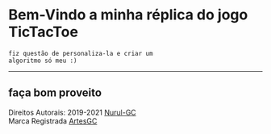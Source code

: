 # Bem-Vindo a minha réplica do jogo TicTacToe

    fiz questão de personaliza-la e criar um 
    algoritmo só meu :)

---

## faça bom proveito

Direitos Autorais: 2019-2021 [Nurul-GC](mailto:nuruldecarvalho@gmail.com) \
Marca Registrada [ArtesGC](https://artesgc.home.blog)
